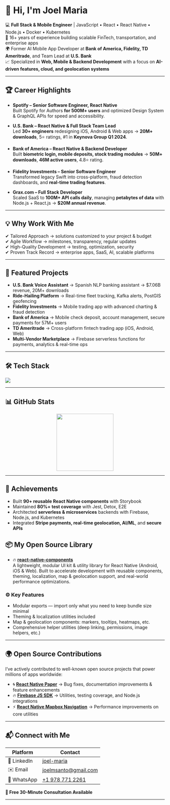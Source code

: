 
# 👋 Hi, I'm Joel Maria

💻 **Full Stack & Mobile Engineer** | JavaScript • React • React Native • Node.js • Docker • Kubernetes  
🚀 16+ years of experience building scalable FinTech, transportation, and enterprise apps  
🌍 Former AI Mobile App Developer at **Bank of America, Fidelity, TD Ameritrade**, and Team Lead at **U.S. Bank**  
📈 Specialized in **Web, Mobile & Backend Development** with a focus on **AI-driven features, cloud, and geolocation systems**  

---

## 🏆 Career Highlights
- **Spotify – Senior Software Engineer, React Native**  
  Built Spotify for Authors **for 500M+ users** and optimized Design System & GraphQL APIs for speed and accessibility.

- **U.S. Bank – React Native & Full Stack Team Lead**  
  Led **30+ engineers** redesigning iOS, Android & Web apps → **20M+ downloads**, 5⭐ ratings, #1 in **Keynova Group Q1 2024**.  

- **Bank of America – React Native & Backend Developer**  
  Built **biometric login, mobile deposits, stock trading modules** → **50M+ downloads**, **46M active users**, 4.8⭐ rating.  

- **Fidelity Investments – Senior Software Engineer**  
  Transformed legacy Swift into cross-platform, fraud detection dashboards, and **real-time trading features**.  

- **Grax.com – Full Stack Developer**  
  Scaled SaaS to **100M+ API calls daily**, managing **petabytes of data** with Node.js + React.js → **$20M annual revenue**.  

---

## 💡 Why Work With Me
✔ Tailored Approach → solutions customized to your project & budget  
✔ Agile Workflow → milestones, transparency, regular updates  
✔ High-Quality Development → testing, optimization, security  
✔ Proven Track Record → enterprise apps, SaaS, AI, scalable platforms  

---

## 🚀 Featured Projects
- **U.S. Bank Voice Assistant** → Spanish NLP banking assistant → $7.06B revenue, 20M+ downloads  
- **Ride-Hailing Platform** → Real-time fleet tracking, Kafka alerts, PostGIS geofencing  
- **Fidelity Investments** → Mobile trading app with advanced charting & fraud detection  
- **Bank of America** → Mobile check deposit, account management, secure payments for 57M+ users  
- **TD Ameritrade** → Cross-platform fintech trading app (iOS, Android, Web)  
- **Multi-Vendor Marketplace** → Firebase serverless functions for payments, analytics & real-time ops  

---

## 🛠️ Tech Stack
<p>
  <img src="https://skillicons.dev/icons?i=react,nodejs,ts,js,kafka,php,laravel,firebase,python,django,graphql,postgres,mongodb,docker,kubernetes,redis,git,aws,gcp,redux,webpack,wordpress,androidstudio,babel,bootstrap,css,html,figma,mysql,supabase" />
</p>

---

## 📊 GitHub Stats

<p align="center">
  <img height="180" src="https://github-readme-stats.vercel.app/api?username=yerloveraaa&show_icons=true&theme=radical&count_private=true" />
</p>


---

## 🏅 Achievements
- Built **90+ reusable React Native components** with Storybook  
- Maintained **80%+ test coverage** with Jest, Detox, E2E  
- Architected **serverless & microservices** backends with Firebase, Node.js, and Kubernetes  
- Integrated **Stripe payments, real-time geolocation, AI/ML**, and **secure APIs**  


## 📦 My Open Source Library

- 🔥 **[react-native-components](https://github.com/jmstechnologiesinc/react-native-components)**  
A lightweight, modular UI kit & utility library for React Native (Android, iOS & Web). Built to accelerate development with reusable components, theming, localization, map & geolocation support, and real-world performance optimizations.

### ⚙️ Key Features
- Modular exports — import only what you need to keep bundle size minimal
- Theming & localization utilities included 
- Map & geolocation components: markers, tooltips, heatmaps, etc.
- Comprehensive helper utilities (deep linking, permissions, image helpers, etc.) 
---

## 🌍 Open Source Contributions

I’ve actively contributed to well-known open source projects that power millions of apps worldwide:

- 🌀 **[React Native Paper](https://github.com/jmstechnologiesinc/react-native-paper)** → Bug fixes, documentation improvements & feature enhancements  
- 🔥 **[Firebase JS SDK](https://github.com/firebase/firebase-js-sdk)** → Utilities, testing coverage, and Node.js integrations  
- ⚡ **[React Native Mapbox Navigation](https://github.com/jmstechnologiesinc/react-native-mapbox-navigation)** → Performance improvements on core utilities  
---


## 📬 Connect with Me  

| Platform   | Contact |
|------------|---------|
| 🔗 LinkedIn | [joel-maria](https://www.linkedin.com/in/joel-maria-960a7820/) |
| ✉️ Email    | [joelmsanto@gmail.com](mailto:joelmsanto@gmail.com) |
| 📱 WhatsApp | [+1 978 771 2261](https://wa.me/19787712261) |

**🎯 Free 30-Minute Consultation Available**

---


